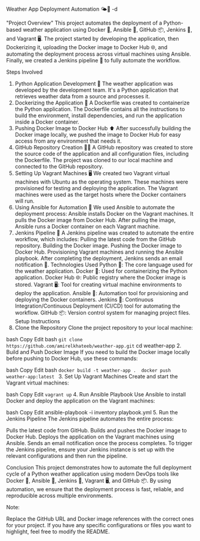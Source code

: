 Weather App Deployment Automation 🌤️🚀 -d

"Project Overview"
This project automates the deployment of a Python-based weather application using Docker 🐳, Ansible 🤖, GitHub 📦, Jenkins 🤖, and Vagrant 🖥️. The project started by developing the application, then Dockerizing it, uploading the Docker image to Docker Hub 🌐, and automating the deployment process across virtual machines using Ansible. Finally, we created a Jenkins pipeline 🔄 to fully automate the workflow.

Steps Involved
1. Python Application Development 🐍
The weather application was developed by the development team. It's a Python application that retrieves weather data from a source and processes it.
2. Dockerizing the Application 🐋
A Dockerfile was created to containerize the Python application. The Dockerfile contains all the instructions to build the environment, install dependencies, and run the application inside a Docker container.
3. Pushing Docker Image to Docker Hub ⬆️
After successfully building the Docker image locally, we pushed the image to Docker Hub for easy access from any environment that needs it.
4. GitHub Repository Creation 🧑‍💻
A GitHub repository was created to store the source code of the application and all configuration files, including the Dockerfile.
The project was cloned to our local machine and connected to the GitHub repository.
5. Setting Up Vagrant Machines 🖥️
We created two Vagrant virtual machines with Ubuntu as the operating system. These machines were provisioned for testing and deploying the application.
The Vagrant machines were used as the target hosts where the Docker containers will run.
6. Using Ansible for Automation 🤖
We used Ansible to automate the deployment process:
Ansible installs Docker on the Vagrant machines.
It pulls the Docker image from Docker Hub.
After pulling the image, Ansible runs a Docker container on each Vagrant machine.
7. Jenkins Pipeline 🔄
A Jenkins pipeline was created to automate the entire workflow, which includes:
Pulling the latest code from the GitHub repository.
Building the Docker image.
Pushing the Docker image to Docker Hub.
Provisioning Vagrant machines and running the Ansible playbook.
After completing the deployment, Jenkins sends an email notification 📧.
Technologies Used
Python 🐍: The core language used for the weather application.
Docker 🐋: Used for containerizing the Python application.
Docker Hub 🌐: Public registry where the Docker image is stored.
Vagrant 🖥️: Tool for creating virtual machine environments to deploy the application.
Ansible 🤖: Automation tool for provisioning and deploying the Docker containers.
Jenkins 🤖: Continuous Integration/Continuous Deployment (CI/CD) tool for automating the workflow.
GitHub 📦: Version control system for managing project files.
Setup Instructions
1. Clone the Repository
Clone the project repository to your local machine:

bash
Copy
Edit
bash ```git clone https://github.com/amirelkhateeb/weather-app.git```
cd weather-app
2. Build and Push Docker Image
If you need to build the Docker image locally before pushing to Docker Hub, use these commands:

bash
Copy
Edit
bash ```docker build -t weather-app . 
docker push weather-app:latest ```
3. Set Up Vagrant Machines
Create and start the Vagrant virtual machines:

bash
Copy
Edit
```vagrant up```
4. Run Ansible Playbook
Use Ansible to install Docker and deploy the application on the Vagrant machines:

bash
Copy
Edit
ansible-playbook -i inventory playbook.yml
5. Run the Jenkins Pipeline
The Jenkins pipeline automates the entire process:

Pulls the latest code from GitHub.
Builds and pushes the Docker image to Docker Hub.
Deploys the application on the Vagrant machines using Ansible.
Sends an email notification once the process completes.
To trigger the Jenkins pipeline, ensure your Jenkins instance is set up with the relevant configurations and then run the pipeline.

Conclusion
This project demonstrates how to automate the full deployment cycle of a Python weather application using modern DevOps tools like Docker 🐋, Ansible 🤖, Jenkins 🔄, Vagrant 🖥️, and GitHub 📦. By using automation, we ensure that the deployment process is fast, reliable, and reproducible across multiple environments.

Note:

Replace the GitHub URL and Docker image references with the correct ones for your project.
If you have any specific configurations or files you want to highlight, feel free to modify the README.











